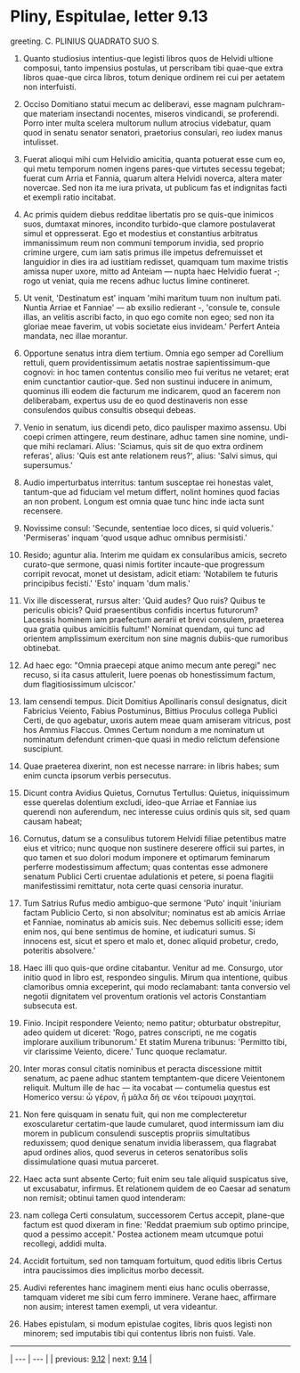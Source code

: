 # Pliny, Espitulae, letter 9.13

greeting. C. PLINIUS QUADRATO SUO S.



1. Quanto studiosius intentius-que legisti libros quos de Helvidi ultione composui, tanto impensius postulas, ut perscribam tibi quae-que extra libros quae-que circa libros, totum denique ordinem rei cui per aetatem non interfuisti.



2. Occiso Domitiano statui mecum ac deliberavi, esse magnam pulchram-que materiam insectandi nocentes, miseros vindicandi, se proferendi. Porro inter multa scelera multorum nullum atrocius videbatur, quam quod in senatu senator senatori, praetorius consulari, reo iudex manus intulisset.



3. Fuerat alioqui mihi cum Helvidio amicitia, quanta potuerat esse cum eo, qui metu temporum nomen ingens pares-que virtutes secessu tegebat; fuerat cum Arria et Fannia, quarum altera Helvidi noverca, altera mater novercae. Sed non ita me iura privata, ut publicum fas et indignitas facti et exempli ratio incitabat.



4. Ac primis quidem diebus redditae libertatis pro se quis-que inimicos suos, dumtaxat minores, incondito turbido-que clamore postulaverat simul et oppresserat. Ego et modestius et constantius arbitratus immanissimum reum non communi temporum invidia, sed proprio crimine urgere, cum iam satis primus ille impetus defremuisset et languidior in dies ira ad iustitiam redisset, quamquam tum maxime tristis amissa nuper uxore, mitto ad Anteiam — nupta haec Helvidio fuerat -; rogo ut veniat, quia me recens adhuc luctus limine contineret.



5. Ut venit, 'Destinatum est' inquam 'mihi maritum tuum non inultum pati. Nuntia Arriae et Fanniae' — ab exsilio redierant -, 'consule te, consule illas, an velitis ascribi facto, in quo ego comite non egeo; sed non ita gloriae meae faverim, ut vobis societate eius invideam.' Perfert Anteia mandata, nec illae morantur.



6. Opportune senatus intra diem tertium. Omnia ego semper ad Corellium rettuli, quem providentissimum aetatis nostrae sapientissimum-que cognovi: in hoc tamen contentus consilio meo fui veritus ne vetaret; erat enim cunctantior cautior-que. Sed non sustinui inducere in animum, quominus illi eodem die facturum me indicarem, quod an facerem non deliberabam, expertus usu de eo quod destinaveris non esse consulendos quibus consultis obsequi debeas.



7. Venio in senatum, ius dicendi peto, dico paulisper maximo assensu. Ubi coepi crimen attingere, reum destinare, adhuc tamen sine nomine, undi-que mihi reclamari. Alius: 'Sciamus, quis sit de quo extra ordinem referas', alius: 'Quis est ante relationem reus?', alius: 'Salvi simus, qui supersumus.'



8. Audio imperturbatus interritus: tantum susceptae rei honestas valet, tantum-que ad fiduciam vel metum differt, nolint homines quod facias an non probent. Longum est omnia quae tunc hinc inde iacta sunt recensere.



9. Novissime consul: 'Secunde, sententiae loco dices, si quid volueris.' 'Permiseras' inquam 'quod usque adhuc omnibus permisisti.'



10. Resido; aguntur alia. Interim me quidam ex consularibus amicis, secreto curato-que sermone, quasi nimis fortiter incaute-que progressum corripit revocat, monet ut desistam, adicit etiam: 'Notabilem te futuris principibus fecisti.' 'Esto' inquam 'dum malis.'



11. Vix ille discesserat, rursus alter: 'Quid audes? Quo ruis? Quibus te periculis obicis? Quid praesentibus confidis incertus futurorum? Lacessis hominem iam praefectum aerarii et brevi consulem, praeterea qua gratia quibus amicitiis fultum!' Nominat quendam, qui tunc ad orientem amplissimum exercitum non sine magnis dubiis-que rumoribus obtinebat.



12. Ad haec ego: "Omnia praecepi atque animo mecum ante peregi" nec recuso, si ita casus attulerit, luere poenas ob honestissimum factum, dum flagitiosissimum ulciscor.'



13. Iam censendi tempus. Dicit Domitius Apollinaris consul designatus, dicit Fabricius Veiento, Fabius Postuminus, Bittius Proculus collega Publici Certi, de quo agebatur, uxoris autem meae quam amiseram vitricus, post hos Ammius Flaccus. Omnes Certum nondum a me nominatum ut nominatum defendunt crimen-que quasi in medio relictum defensione suscipiunt.



14. Quae praeterea dixerint, non est necesse narrare: in libris habes; sum enim cuncta ipsorum verbis persecutus.



15. Dicunt contra Avidius Quietus, Cornutus Tertullus: Quietus, iniquissimum esse querelas dolentium excludi, ideo-que Arriae et Fanniae ius querendi non auferendum, nec interesse cuius ordinis quis sit, sed quam causam habeat;



16. Cornutus, datum se a consulibus tutorem Helvidi filiae petentibus matre eius et vitrico; nunc quoque non sustinere deserere officii sui partes, in quo tamen et suo dolori modum imponere et optimarum feminarum perferre modestissimum affectum; quas contentas esse admonere senatum Publici Certi cruentae adulationis et petere, si poena flagitii manifestissimi remittatur, nota certe quasi censoria inuratur.



17. Tum Satrius Rufus medio ambiguo-que sermone 'Puto' inquit 'iniuriam factam Publicio Certo, si non absolvitur; nominatus est ab amicis Arriae et Fanniae, nominatus ab amicis suis. Nec debemus solliciti esse; idem enim nos, qui bene sentimus de homine, et iudicaturi sumus. Si innocens est, sicut et spero et malo et, donec aliquid probetur, credo, poteritis absolvere.'



18. Haec illi quo quis-que ordine citabantur. Venitur ad me. Consurgo, utor initio quod in libro est, respondeo singulis. Mirum qua intentione, quibus clamoribus omnia exceperint, qui modo reclamabant: tanta conversio vel negotii dignitatem vel proventum orationis vel actoris Constantiam subsecuta est.



19. Finio. Incipit respondere Veiento; nemo patitur; obturbatur obstrepitur, adeo quidem ut diceret: 'Rogo, patres conscripti, ne me cogatis implorare auxilium tribunorum.' Et statim Murena tribunus: 'Permitto tibi, vir clarissime Veiento, dicere.' Tunc quoque reclamatur.



20. Inter moras consul citatis nominibus et peracta discessione mittit senatum, ac paene adhuc stantem temptantem-que dicere Veientonem reliquit. Multum ille de hac — ita vocabat — contumelia questus est Homerico versu: ὦ γέρον, ἦ μάλα δή σε νέοι τείρουσι μαχηταί.



21. Non fere quisquam in senatu fuit, qui non me complecteretur exoscularetur certatim-que laude cumularet, quod intermissum iam diu morem in publicum consulendi susceptis propriis simultatibus reduxissem; quod denique senatum invidia liberassem, qua flagrabat apud ordines alios, quod severus in ceteros senatoribus solis dissimulatione quasi mutua parceret.



22. Haec acta sunt absente Certo; fuit enim seu tale aliquid suspicatus sive, ut excusabatur, infirmus. Et relationem quidem de eo Caesar ad senatum non remisit; obtinui tamen quod intenderam:



23. nam collega Certi consulatum, successorem Certus accepit, plane-que factum est quod dixeram in fine: 'Reddat praemium sub optimo principe, quod a pessimo accepit.' Postea actionem meam utcumque potui recollegi, addidi multa.



24. Accidit fortuitum, sed non tamquam fortuitum, quod editis libris Certus intra paucissimos dies implicitus morbo decessit.



25. Audivi referentes hanc imaginem menti eius hanc oculis oberrasse, tamquam videret me sibi cum ferro imminere. Verane haec, affirmare non ausim; interest tamen exempli, ut vera videantur.



26. Habes epistulam, si modum epistulae cogites, libris quos legisti non minorem; sed imputabis tibi qui contentus libris non fuisti. Vale.



---

| --- | --- |
| previous: [9.12](../9.12/) | next: [9.14](../9.14/) |
